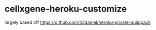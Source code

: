 # cellxgene-heroku-customize

largely based off https://github.com/42daniel/heroku-private-buildpack
